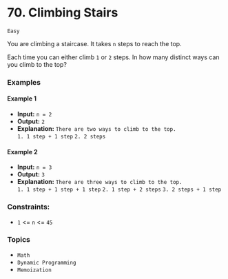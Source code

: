 # 70. Climbing Stairs
`Easy`

You are climbing a staircase. It takes `n` steps to reach the top.

Each time you can either climb `1` or `2` steps. In how many distinct ways can you climb to the top?

### Examples

#### Example 1
- **Input:** `n = 2`
- **Output:** `2`
- **Explanation:** `There are two ways to climb to the top.` <br />
`1. 1 step + 1 step`
`2. 2 steps`

#### Example 2
- **Input:** `n = 3`
- **Output:** `3`
- **Explanation:** `There are three ways to climb to the top.` <br />
`1. 1 step + 1 step + 1 step`
`2. 1 step + 2 steps`
`3. 2 steps + 1 step`

### Constraints:
- `1` <= `n` <= `45`

### Topics
- `Math`
- `Dynamic Programming`
- `Memoization`
